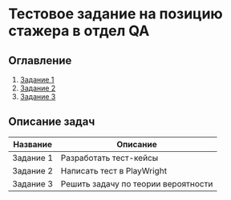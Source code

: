 # Тестовое задание на позицию стажера в отдел QA

## Оглавление
1. [Задание 1](./task1.md)
2. [Задание 2](./task2.md)
3. [Задание 3](./task3.md)

## Описание задач
| Название | Описание                                |
|----------|-----------------------------------------|
| Задание 1| Разработать тест-кейсы                  |
| Задание 2| Написать тест в PlayWright              |
| Задание 3| Решить задачу по теории вероятности     |
